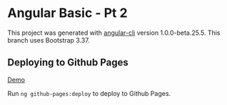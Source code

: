 # Angular Basic - Pt 2 

This project was generated with [angular-cli](https://github.com/angular/angular-cli) version 1.0.0-beta.25.5.
This branch uses Bootstrap 3.37. 

## Deploying to Github Pages

[Demo](https://vmpena.github.io/angular-basic-pt2/)

Run `ng github-pages:deploy` to deploy to Github Pages.

